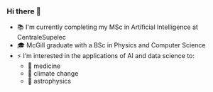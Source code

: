 ### Hi there 👋

<!--
**MarieBouvardVDK/MarieBouvardVDK** is a ✨ _special_ ✨ repository because its `README.md` (this file) appears on your GitHub profile.

Here are some ideas to get you started:
- 📚 I'm currently completing my MSc in Artificial Intelligence at CentraleSupelec in France
- 🎓 McGill graduate with a degree in Physics and Computer Science
- 🔭 I’m interested in the applications of AI and data science to medicine 🧬, climate change 🌿  and astrophysics 🔭 
- 🌱 I’m currently learning ...
- 👯 I’m looking to collaborate on ...
- 🤔 I’m looking for help with ...
- 💬 Ask me about ...
- 📫 How to reach me: ...
- 😄 Pronouns: ...
- ⚡ Fun fact: ...
[![Anurag's GitHub stats](https://github-readme-stats.vercel.app/api?username=MarieBouvardVDK)](https://github.com/anuraghazra/github-readme-stats)
![Anurag's GitHub stats](https://github-readme-stats.vercel.app/api?username=MarieBouvardVDK&show_icons=true&theme=tokyonight)
-->

- 📚  I'm currently completing my MSc in Artificial Intelligence at CentraleSupelec 
- 🎓 McGill graduate with a BSc in Physics and Computer Science
- ⚡️ I’m interested in the applications of AI and data science to:
  - 🧬 medicine 
  - 🌿 climate change 
  - 🔭 astrophysics 
  
  
